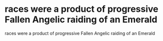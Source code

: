 # races were a product of progressive Fallen Angelic raiding of an Emerald

races were a product of progressive Fallen Angelic raiding of an Emerald